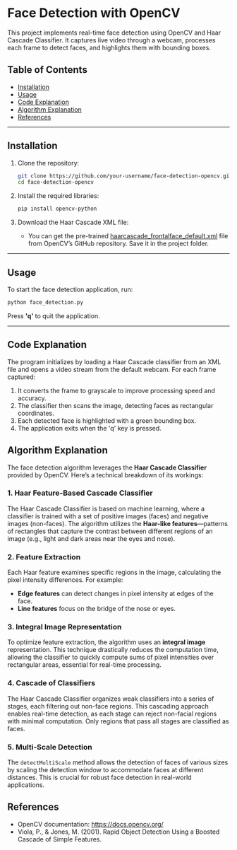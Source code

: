# Face Detection with OpenCV

This project implements real-time face detection using OpenCV and Haar Cascade Classifier. It captures live video through a webcam, processes each frame to detect faces, and highlights them with bounding boxes. 

## Table of Contents

- [Installation](#installation)
- [Usage](#usage)
- [Code Explanation](#code-explanation)
- [Algorithm Explanation](#algorithm-explanation)
- [References](#references)

---

## Installation

1. Clone the repository:
   ```bash
   git clone https://github.com/your-username/face-detection-opencv.git
   cd face-detection-opencv
   ```

2. Install the required libraries:
   ```bash
   pip install opencv-python
   ```

3. Download the Haar Cascade XML file:
   - You can get the pre-trained [haarcascade_frontalface_default.xml](https://github.com/opencv/opencv/blob/master/data/haarcascades/haarcascade_frontalface_default.xml) file from OpenCV’s GitHub repository. Save it in the project folder.

---

## Usage

To start the face detection application, run:
```bash
python face_detection.py
```

Press **'q'** to quit the application.

---

## Code Explanation

The program initializes by loading a Haar Cascade classifier from an XML file and opens a video stream from the default webcam. For each frame captured:

1. It converts the frame to grayscale to improve processing speed and accuracy.
2. The classifier then scans the image, detecting faces as rectangular coordinates.
3. Each detected face is highlighted with a green bounding box.
4. The application exits when the 'q' key is pressed.

## Algorithm Explanation

The face detection algorithm leverages the **Haar Cascade Classifier** provided by OpenCV. Here’s a technical breakdown of its workings:

### 1. Haar Feature-Based Cascade Classifier
The Haar Cascade Classifier is based on machine learning, where a classifier is trained with a set of positive images (faces) and negative images (non-faces). The algorithm utilizes the **Haar-like features**—patterns of rectangles that capture the contrast between different regions of an image (e.g., light and dark areas near the eyes and nose).

### 2. Feature Extraction
Each Haar feature examines specific regions in the image, calculating the pixel intensity differences. For example:
   - **Edge features** can detect changes in pixel intensity at edges of the face.
   - **Line features** focus on the bridge of the nose or eyes.

### 3. Integral Image Representation
To optimize feature extraction, the algorithm uses an **integral image** representation. This technique drastically reduces the computation time, allowing the classifier to quickly compute sums of pixel intensities over rectangular areas, essential for real-time processing.

### 4. Cascade of Classifiers
The Haar Cascade Classifier organizes weak classifiers into a series of stages, each filtering out non-face regions. This cascading approach enables real-time detection, as each stage can reject non-facial regions with minimal computation. Only regions that pass all stages are classified as faces.

### 5. Multi-Scale Detection
The `detectMultiScale` method allows the detection of faces of various sizes by scaling the detection window to accommodate faces at different distances. This is crucial for robust face detection in real-world applications.

## References

- OpenCV documentation: https://docs.opencv.org/
- Viola, P., & Jones, M. (2001). Rapid Object Detection Using a Boosted Cascade of Simple Features.
